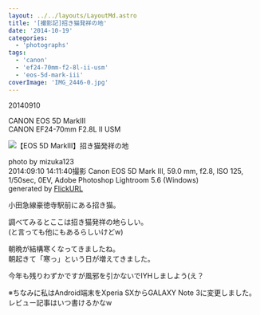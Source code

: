 ```yaml
---
layout: ../../layouts/LayoutMd.astro
title: '[撮影記]招き猫発祥の地'
date: '2014-10-19'
categories:
  - 'photographs'
tags:
  - 'canon'
  - 'ef24-70mm-f2-8l-ii-usm'
  - 'eos-5d-mark-iii'
coverImage: 'IMG_2446-0.jpg'
---
```


20140910

CANON EOS 5D MarkⅢ  
CANON EF24-70mm F2.8L II USM

![【EOS 5D MarkⅢ】招き猫発祥の地](/archive/images/15196510845_2710ef8535_b.jpg)

photo by mizuka123  
2014:09:10 14:11:40撮影 Canon EOS 5D Mark III, 59.0 mm, f2.8, ISO 125, 1/50sec, 0EV, Adobe Photoshop Lightroom 5.6 (Windows)  
generated by [FlickURL](https://itunes.apple.com/jp/app/flickurl/id817330241?mt=8)

小田急線豪徳寺駅前にある招き猫。

調べてみるとここは招き猫発祥の地らしい。  
(と言っても他にもあるらしいけどw)

朝晩が結構寒くなってきましたね。  
朝起きて「寒っ」という日が増えてきました。

今年も残りわずかですが風邪を引かないでIYHしましよう(え？

※ちなみに私はAndroid端末をXperia SXからGALAXY Note 3に変更しました。レビュー記事はいつ書けるかなw
